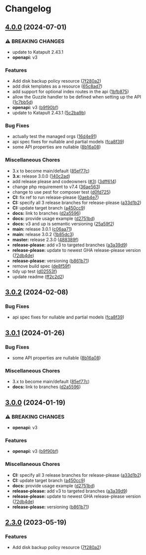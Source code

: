 # Changelog

## [4.0.0](https://github.com/krystal/katapult-php/compare/v3.0.2...v4.0.0) (2024-07-01)


### ⚠ BREAKING CHANGES

* update to Katapult 2.43.1
* **openapi:** v3

### Features

* Add disk backup policy resource ([7f280a2](https://github.com/krystal/katapult-php/commit/7f280a279fb29410eb629b40fabda527e642d5f6))
* add disk templates as a resource ([65c8ad7](https://github.com/krystal/katapult-php/commit/65c8ad7f44de09724a1085e5defcafee5cd24c43))
* add support for optional index routes in the api ([1bfb875](https://github.com/krystal/katapult-php/commit/1bfb875317244b621edfb5f02bcd4e80360a7318))
* allow the Guzzle handler to be defined when setting up the API ([1c7bb5d](https://github.com/krystal/katapult-php/commit/1c7bb5d4ad11e44726b817c5fc2beb1e91e8e0b7))
* **openapi:** v3 ([b9f90bf](https://github.com/krystal/katapult-php/commit/b9f90bf697ae941b8dc9f756ce8ff2a8b39c5ada))
* update to Katapult 2.43.1 ([5c2ba9b](https://github.com/krystal/katapult-php/commit/5c2ba9b9cddd29e745a2210bfaba82e9af771f1a))


### Bug Fixes

* actually test the managed orgs ([16d4e91](https://github.com/krystal/katapult-php/commit/16d4e91c1d3066c6827f91f155648a8afb6903b3))
* api spec fixes for nullable and partial models ([fca8f39](https://github.com/krystal/katapult-php/commit/fca8f391312ee3aa34d0771aa00fc9911453569b))
* some API properties are nullable ([8b16a08](https://github.com/krystal/katapult-php/commit/8b16a08de4556df2130c4993f9b71fc0245061e8))


### Miscellaneous Chores

* 3.x to become main/default ([85ef77c](https://github.com/krystal/katapult-php/commit/85ef77c7691440ee72286ca46a29a1b1a5852a35))
* **3.x:** release 3.0.0 ([140c2ad](https://github.com/krystal/katapult-php/commit/140c2add81d2632a36556028e34b181ac0646e0b))
* add release please and codeowners ([#3](https://github.com/krystal/katapult-php/issues/3)) ([3dff614](https://github.com/krystal/katapult-php/commit/3dff614c38f5ba4d7e21b0ad73f7dea468f8c831))
* change php requirement to v7.4 ([36ae563](https://github.com/krystal/katapult-php/commit/36ae56376b4cb34c4c4c6de5c4635a811ee297d0))
* change to use pest for composer test ([d0fd725](https://github.com/krystal/katapult-php/commit/d0fd7258b77387b60347a2e7c02748321f805cb3))
* **CI:** fix ref to run release-please ([0aeb4e7](https://github.com/krystal/katapult-php/commit/0aeb4e78235dcf6e1020cea88995adeb8429ce5f))
* **CI:** specify all 3 release branches for release-please ([a33d1b2](https://github.com/krystal/katapult-php/commit/a33d1b27ccdc4e1f61692a28298c07710751ebf4))
* **CI:** update target branch ([a450cc9](https://github.com/krystal/katapult-php/commit/a450cc9596c99393d1249a2f5d3ccca372afdc71))
* **docs:** link to branches ([d2a5596](https://github.com/krystal/katapult-php/commit/d2a55968f0d34d9f816ab5fab80f54bb7ff20cf1))
* **docs:** provide usage example ([d2751bd](https://github.com/krystal/katapult-php/commit/d2751bd377000e1a1289d555fb0932083707d7b6))
* **docs:** v3 and up is semantic versioning ([25a59f2](https://github.com/krystal/katapult-php/commit/25a59f2d9009941d9833388e98134d8f2181e2b0))
* **main:** release 3.0.1 ([c06aa71](https://github.com/krystal/katapult-php/commit/c06aa711aad4642db7ca4b6c20a11689df5abba0))
* **main:** release 3.0.2 ([1b85dc3](https://github.com/krystal/katapult-php/commit/1b85dc3afd0ab9275cc96954e7b8faa3438e4966))
* **master:** release 2.3.0 ([488389f](https://github.com/krystal/katapult-php/commit/488389f107554655489b3938b7d3dd7cb68a3719))
* **release-please:** add v3 to targeted branches ([a3a39d9](https://github.com/krystal/katapult-php/commit/a3a39d9552dce302b1dc0c55ac06969e666ede26))
* **release-please:** update to newest GHA release-please version ([72db4de](https://github.com/krystal/katapult-php/commit/72db4de16985319433b43f81a9fda837e75e73d5))
* **release-please:** versioning ([b861b71](https://github.com/krystal/katapult-php/commit/b861b7186425c83f881cdfb59f067a4549590e12))
* remove build spec ([de8f59f](https://github.com/krystal/katapult-php/commit/de8f59f9544e1f65b6cfe874f25c33e4bc639b62))
* tidy up test ([d02553f](https://github.com/krystal/katapult-php/commit/d02553fb056d63bc918a97dbdd220116df060684))
* update readme ([ff2c2d2](https://github.com/krystal/katapult-php/commit/ff2c2d20de34a13a065d48317527282c90373abe))

## [3.0.2](https://github.com/krystal/katapult-php/compare/v3.0.1...v3.0.2) (2024-02-08)


### Bug Fixes

* api spec fixes for nullable and partial models ([fca8f39](https://github.com/krystal/katapult-php/commit/fca8f391312ee3aa34d0771aa00fc9911453569b))

## [3.0.1](https://github.com/krystal/katapult-php/compare/v3.0.0...v3.0.1) (2024-01-26)


### Bug Fixes

* some API properties are nullable ([8b16a08](https://github.com/krystal/katapult-php/commit/8b16a08de4556df2130c4993f9b71fc0245061e8))


### Miscellaneous Chores

* 3.x to become main/default ([85ef77c](https://github.com/krystal/katapult-php/commit/85ef77c7691440ee72286ca46a29a1b1a5852a35))
* **docs:** link to branches ([d2a5596](https://github.com/krystal/katapult-php/commit/d2a55968f0d34d9f816ab5fab80f54bb7ff20cf1))

## [3.0.0](https://github.com/krystal/katapult-php/compare/v2.3.0...v3.0.0) (2024-01-19)


### ⚠ BREAKING CHANGES

* **openapi:** v3

### Features

* **openapi:** v3 ([b9f90bf](https://github.com/krystal/katapult-php/commit/b9f90bf697ae941b8dc9f756ce8ff2a8b39c5ada))


### Miscellaneous Chores

* **CI:** specify all 3 release branches for release-please ([a33d1b2](https://github.com/krystal/katapult-php/commit/a33d1b27ccdc4e1f61692a28298c07710751ebf4))
* **CI:** update target branch ([a450cc9](https://github.com/krystal/katapult-php/commit/a450cc9596c99393d1249a2f5d3ccca372afdc71))
* **docs:** provide usage example ([d2751bd](https://github.com/krystal/katapult-php/commit/d2751bd377000e1a1289d555fb0932083707d7b6))
* **release-please:** add v3 to targeted branches ([a3a39d9](https://github.com/krystal/katapult-php/commit/a3a39d9552dce302b1dc0c55ac06969e666ede26))
* **release-please:** update to newest GHA release-please version ([72db4de](https://github.com/krystal/katapult-php/commit/72db4de16985319433b43f81a9fda837e75e73d5))
* **release-please:** versioning ([b861b71](https://github.com/krystal/katapult-php/commit/b861b7186425c83f881cdfb59f067a4549590e12))

## [2.3.0](https://github.com/krystal/katapult-php/compare/v2.2.0...v2.3.0) (2023-05-19)


### Features

* Add disk backup policy resource ([7f280a2](https://github.com/krystal/katapult-php/commit/7f280a279fb29410eb629b40fabda527e642d5f6))
